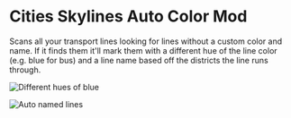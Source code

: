 Cities Skylines Auto Color Mod
==============================

Scans all your transport lines looking for lines without a custom color and name. If it finds them it'll mark them with a different hue of the line color (e.g. blue for bus) and a line name based off the districts the line runs through.

![Different hues of blue](http://i.imgur.com/zMNZauy.png)

![Auto named lines](http://i.imgur.com/zklpJxo.png)